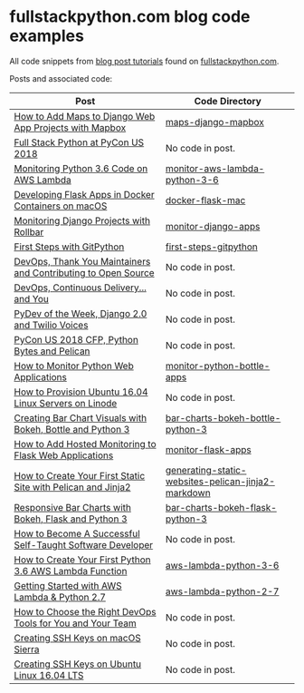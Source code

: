# fullstackpython.com blog code examples
All code snippets from 
[blog post tutorials](https://www.fullstackpython.com/blog.html) 
found on [fullstackpython.com](https://www.fullstackpython.com/).

Posts and associated code:

|Post|Code Directory|
|---|---|
|[How to Add Maps to Django Web App Projects with Mapbox](https://www.fullstackpython.com/blog/maps-django-web-applications-projects-mapbox.html)|[maps-django-mapbox](./maps-django-mapbox)|
|[Full Stack Python at PyCon US 2018](https://www.fullstackpython.com/blog/full-stack-python-pycon-us-2018.html)|No code in post.|
|[Monitoring Python 3.6 Code on AWS Lambda](https://www.fullstackpython.com/blog/monitor-python-3-6-example-code-aws-lambda-rollbar.html)|[monitor-aws-lambda-python-3-6](./monitor-aws-lambda-python-3-6)|
|[Developing Flask Apps in Docker Containers on macOS](https://www.fullstackpython.com/blog/develop-flask-web-apps-docker-containers-macos.html)|[docker-flask-mac](./docker-flask-mac)|
|[Monitoring Django Projects with Rollbar](https://www.fullstackpython.com/blog/monitor-django-projects-web-apps-rollbar.html)|[monitor-django-apps](./monitor-django-apps)|
|[First Steps with GitPython](https://www.fullstackpython.com/blog/first-steps-gitpython.html)|[first-steps-gitpython](./first-steps-gitpython)|
|[DevOps, Thank You Maintainers and Contributing to Open Source](https://www.fullstackpython.com/blog/devops-python-maintaining-contributing-open-source.html)|No code in post.|
|[DevOps, Continuous Delivery... and You](https://www.fullstackpython.com/blog/devops-continuous-delivery-you.html)|No code in post.|
|[PyDev of the Week, Django 2.0 and Twilio Voices](https://www.fullstackpython.com/blog/pydev-week-django-2-twilio-voices.html)|No code in post.|
|[PyCon US 2018 CFP, Python Bytes and Pelican](https://www.fullstackpython.com/blog/pycon-us-2018-cfp-python-bytes-pelican.html)|No code in post.|
|[How to Monitor Python Web Applications](https://www.fullstackpython.com/blog/monitor-python-web-applications.html)|[monitor-python-bottle-apps](https://github.com/fullstackpython/blog-code-examples/tree/master/monitor-python-bottle-apps)|
|[How to Provision Ubuntu 16.04 Linux Servers on Linode](https://www.fullstackpython.com/blog/provision-ubuntu-linux-servers-linode.html)|No code in post.|
|[Creating Bar Chart Visuals with Bokeh, Bottle and Python 3](https://www.fullstackpython.com/blog/python-bottle-bokeh-bar-charts.html)|[bar-charts-bokeh-bottle-python-3](https://github.com/fullstackpython/blog-code-examples/tree/master/bar-charts-bokeh-bottle-python-3)|
|[How to Add Hosted Monitoring to Flask Web Applications](https://www.fullstackpython.com/blog/hosted-monitoring-flask-web-apps.html)|[monitor-flask-apps](https://github.com/fullstackpython/blog-code-examples/tree/master/monitor-flask-apps)|
|[How to Create Your First Static Site with Pelican and Jinja2](https://www.fullstackpython.com/blog/generating-static-websites-pelican-jinja2-markdown.html)|[generating-static-websites-pelican-jinja2-markdown](https://github.com/fullstackpython/blog-code-examples/tree/master/generating-static-websites-pelican-jinja2-markdown)|
|[Responsive Bar Charts with Bokeh, Flask and Python 3](https://www.fullstackpython.com/blog/responsive-bar-charts-bokeh-flask-python-3.html)|[bar-charts-bokeh-flask-python-3](https://github.com/fullstackpython/blog-code-examples/tree/master/bar-charts-bokeh-flask-python-3)|
|[How to Become A Successful Self-Taught Software Developer](https://www.fullstackpython.com/blog/become-successful-self-taught-software-developer.html)|No code in post.|
|[How to Create Your First Python 3.6 AWS Lambda Function](https://www.fullstackpython.com/blog/aws-lambda-python-3-6.html)|[aws-lambda-python-3-6](https://github.com/fullstackpython/blog-code-examples/tree/master/aws-lambda-python-3-6)|
|[Getting Started with AWS Lambda & Python 2.7](https://www.fullstackpython.com/blog/aws-lambda-python-2-7.html)|[aws-lambda-python-2-7](https://github.com/fullstackpython/blog-code-examples/tree/master/aws-lambda-python-2-7)|
|[How to Choose the Right DevOps Tools for You and Your Team](https://www.fullstackpython.com/blog/choose-right-devops-tools.html)|No code in post.|
|[Creating SSH Keys on macOS Sierra](https://www.fullstackpython.com/blog/ssh-keys-macos-sierra.html)|No code in post.|
|[Creating SSH Keys on Ubuntu Linux 16.04 LTS](https://www.fullstackpython.com/blog/ssh-keys-ubuntu-linux.html)|No code in post.|

